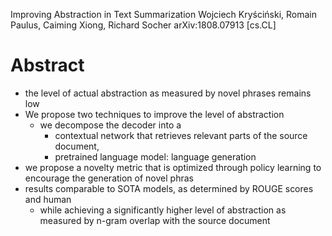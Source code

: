 Improving Abstraction in Text Summarization
Wojciech Kryściński, Romain Paulus, Caiming Xiong, Richard Socher
arXiv:1808.07913 [cs.CL]

# Abstract

* the level of actual abstraction as measured by novel phrases remains low
* We propose two techniques to improve the level of abstraction
  * we decompose the decoder into a
    * contextual network that retrieves relevant parts of the source document,
    * pretrained language model: language generation
* we propose a novelty metric that is
  optimized through policy learning to encourage the generation of novel phras
* results comparable to SOTA models, as determined by ROUGE scores and human
  * while achieving a significantly higher level of abstraction
    as measured by n-gram overlap with the source document
